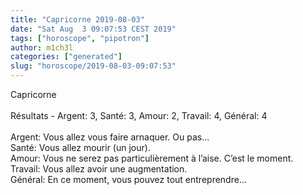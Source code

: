 ```yaml
---
title: "Capricorne 2019-08-03"
date: "Sat Aug  3 09:07:53 CEST 2019"
tags: ["horoscope", "pipotron"]
author: m1ch3l
categories: ["generated"]
slug: "horoscope/2019-08-03-09:07:53"
---
```


Capricorne<br>
<br>
Résultats - Argent: 3, Santé: 3, Amour: 2, Travail: 4, Général: 4<br>
<br>
Argent:  Vous allez vous faire arnaquer. Ou pas...<br>
Santé:   Vous allez mourir (un jour). <br>
Amour:   Vous ne serez pas particulièrement à l’aise. C’est le moment.<br>
Travail: Vous allez avoir une augmentation. <br>
Général: En ce moment, vous pouvez tout entreprendre...<br>

